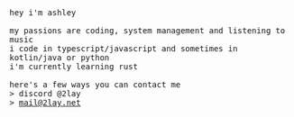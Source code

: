 <p float="left">
    <samp>
      hey i'm ashley
      <br>
      <br>
      my passions are coding, system management and listening to music
      <br>
      i code in typescript/javascript and sometimes in kotlin/java or python
      <br>
      i'm currently learning rust
      <br>
      <br>
      here's a few ways you can contact me
      <br>
      > discord @2lay
      <br>
      > <a href="mailto:mail@2lay.net">mail@2lay.net</a><br>
      <br>
      </samp>
</p>

